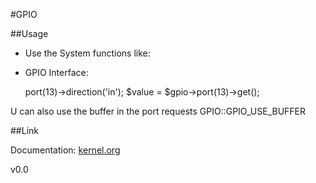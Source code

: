 #GPIO 

##Usage

* Use the System functions like:

    <?php
    
    use \GPIO\GPIO\Kernel;
    
    Sysfs::export(13);
    
    Sysfs::direction(13,'in');
    
    $value = Sysfs::value(13);
    
* GPIO Interface:

    <?php
    
    use \GPIO;
    
    $gpio = new GPIO();
    
    $gpio->port(13)->direction('in');
    
    $value = $gpio->port(13)->get();
U can also use the buffer in the port requests GPIO::GPIO_USE_BUFFER


##Link

Documentation: [kernel.org](https://www.kernel.org/doc/Documentation/gpio/sysfs.txt "kernel.org")


v0.0